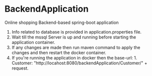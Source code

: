 # BackendApplication
Online shopping Backend-based spring-boot application

1. Info related to database is provided in application.properties file. 
2. Wait till the mssql Server is up and running before starting the application container.
3. If any changes are made then run maven command to apply the changes and then restart the docker container.
4. If you're running the application in docker then the base-url:
        1.   Customer: "http://locahost:8080/backendApplication/Customer/" + request.